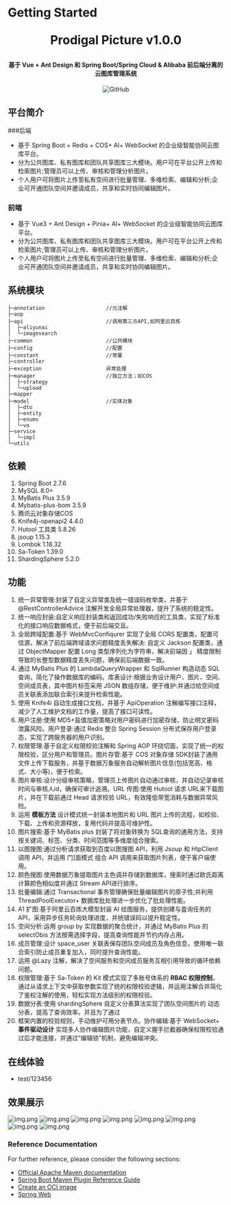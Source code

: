 # Getting Started
<p align="center">

[//]: # (	<img alt="logo" src="https://oscimg.oschina.net/oscnet/up-b99b286755aef70355a7084753f89cdb7c9.png">)
</p>
<h1 align="center" style="margin: 30px 0 30px; font-weight: bold;">Prodigal Picture v1.0.0</h1>
<h4 align="center">基于 Vue + Ant Design  和 Spring Boot/Spring Cloud & Alibaba 前后端分离的云图库管理系统</h4>
<p align="center">
    <a><img alt="GitHub" src="https://img.shields.io/github/contributors/StarsTears/prodigal-picture"></a>
</p>

## 平台简介
###后端
* 基于 Spring Boot + Redis + COS+ Al+ WebSocket 的企业级智能协同云图库平台。
* 分为公共图库、私有图库和团队共享图库三大模块。用户可在平台公开上传和检索图片;管理员可以上传、审核和管理分析图片。
* 个人用户可将图片上传至私有空间进行批量管理、多维检索、编辑和分析;企业可开通团队空间并邀请成员，共享和实时协同编辑图片。
### 前端
* 基于 Vue3 + Ant Design + Pinia+ Al+ WebSocket 的企业级智能协同云图库平台。 
* 分为公共图库、私有图库和团队共享图库三大模块。用户可在平台公开上传和检索图片;管理员可以上传、审核和管理分析图片。
* 个人用户可将图片上传至私有空间进行批量管理、多维检索、编辑和分析;企业可开通团队空间并邀请成员，共享和实时协同编辑图片。

## 系统模块

~~~
├─annotation                    //元注解
├─aop      
├─api                           //调用第三方API,如阿里云百炼
│  ├─aliyunai
│  └─imagesearch
├─common                        //公共模块
├─config                        //配置
├─constant                      //常量
├─controller    
├─exception                     异常处理
├─manager                       //独立方法；如COS
│  ├─strategy
│  └─upload
├─mapper
├─model                         //实体对象
│  ├─dto
│  ├─entity
│  ├─enums
│  └─vo
├─service
│  └─impl
└─utils
~~~
## 依赖
1. Spring Boot 2.7.6
2. MySQL 8.0+
3. MyBatis Plus 3.5.9
4. Mybatis-plus-bom  3.5.9
5. 腾讯云对象存储COS
6. Knife4j-openapi2  4.4.0
7. Hutool 工具类  5.8.26
8. jsoup  1.15.3 
9. Lombok 1.18.32
10. Sa-Token 1.39.0
11. ShardingSphere 5.2.0


## 功能
1. 统一异常管理:封装了自定义异常类及统一错误码枚举类，并基于 @RestControllerAdvice 注解开发全局异常处理器，提升了系统的稳定性。
2. 统一响应封装:自定义响应封装类和返回成功/失败响应的工具类，实现了标准化的接口响应数据格式，便于前后端交亘。
3. 全局跨域配置:基于 WebMvcConfiqurer 实现了全局 CORS 配置类，配置可信源，解决了前后端跨域请求问题精度丢失解决:
    自定义 Jackson 配置类，通过 ObjectMapper 配置 Long 类型序列化为字符串，解决前端因 」 精度限制导致的长整型数据精度丢失问题，确保前后端数据一致。
4. 通过 MyBatis Plus 的 LambdaQueryWrapper 和 SqlRunner 构造动态 SQL 查询，简化了操作数据库的编码。库表设计:根据业务设计用户、图片、空间、空间成员表，其中图片标签采用 JSON 数组存储，便于维护:并通过给空间成员关联表添加联合索引来提升检索性能。
5. 使用 Knife4i 自动生成接口文档，并基于 ApiOperation 注解编写接口注释，减少了人工维护文档的工作量，提高了接口可读性。
6. 用户注册:使用 MD5+盐值加密策略对用户密码进行加密存储，防止明文密码泄露风险。用户登录:通过 Redis 整合 Spring Session 分布式保存用户登录态，实现了跨服务器的用户识别。
7. 权限管理:基于自定义权限校验注解和 Spring AOP 环绕切面，实现了统一的权限校验，区分用户和管理员。图片存管:基于 COS 对象存储 SDK封装了通用文件上传下载服务，并基于数据万象服务自动解析图片信息(包括宽高、格式、大小等)，便于检索。
8. 图片审核:设计分级审核策略，管理员上传图片自动通过审核，并自动记录审核时间与审核人id，确保可审计追溯。URL 传图:使用 Hutool 请求 URL来下载图片，并在下载前通过 Head 请求校验 URL，有效隆低带宽消耗与数据异常风险。
9. 运用 **模板方法** 设计模式统一封装本地图片和 URL 图片上传的流程，如校验、下载、上传和资源释放，复用代码并提高可维护性。
10. 图片搜索:基于 MyBatis plus 封装了将对象转换为 SQL查询的通用方法，支持按关键词、标签、分类、时间范围等多维度组合搜索。
11. 以图搜图:通过分析请求获取到百度以图搜图 API，利用 Jsoup 和 HtpClient 调用 API，并运用 门]面模式 组合 API 调用来获取图片列表，便于客户端使用。 
12. 颜色搜图:使用数据万象提取图片主色调并存储到数据库，搜索时通过欧氏距离计算颜色相似度并通过 Stream API进行排序。 
13. 批量编辑:通过 Transactional 事务管理确保批量编辑图片的原子性;并利用 ThreadPoolExecutor+ 数据库批处理进一步优化了批处理性能。 
14. A1 扩图:基于阿里云百炼大模型封装 AI 绘图服务，提供创建与査询任务的 API，采用异步任务轮询处理进度，并统错误码以提升稳定性。 
15. 空间分析:运用 group by 实现数据的聚合统计，并通过 MyBatis Plus 的 selectObis 方法按需选择字段，提高查询性能并节约内存占用。 
16. 成员管理:设计 space_user 关联表保存团队空间成员及角色信息，使用唯一联合索引防止成员重复加入，同时提升查询性能。 
17. 运用 @Lazy 注解，解决了空间服务和空间成员服务互相引用导致的循环依赖问题。
18. 权限管理:基于 Sa-Token 的 Kit 模式实现了多账号体系的 **RBAC 权限控制**，通过从请求上下文中获取参数实现了统的权限校验逻辑，并运用注解合并简化了鉴权注解的使用，轻松实现方法级别的权限校验。
19. 数据分表:使用 shardingSphere 自定义分表算法实现了团队空间图片的 动态分表，提高了查询效率。并且为了通过 
20. 框架内置的校验规则，手动维护可用分表节点。协作编辑:基于 WebSocket+ **事件驱动设计** 实现多人协作编辑图片功能，自定义握手拦截器确保权限校验通过后才能连接，并通过“编辑锁”机制，避免编辑冲突。

## 在线体验

- test/123456
## 效果展示
![img.png](project_img/首页.png)
![img.png](project_img/图片管理.png)
![img.png](project_img/图片详情.png)
![img.png](project_img/用户管理.png)
![img.png](project_img/空间管理.png)
![img.png](project_img/空间图库分析.png)
![img.png](project_img/公共图库分析.png)
![img.png](project_img/全空间分析.png)
### Reference Documentation
For further reference, please consider the following sections:

* [Official Apache Maven documentation](https://maven.apache.org/guides/index.html)
* [Spring Boot Maven Plugin Reference Guide](https://docs.spring.io/spring-boot/docs/2.7.6/maven-plugin/reference/html/)
* [Create an OCI image](https://docs.spring.io/spring-boot/docs/2.7.6/maven-plugin/reference/html/#build-image)
* [Spring Web](https://docs.spring.io/spring-boot/docs/2.7.6/reference/htmlsingle/#web)
